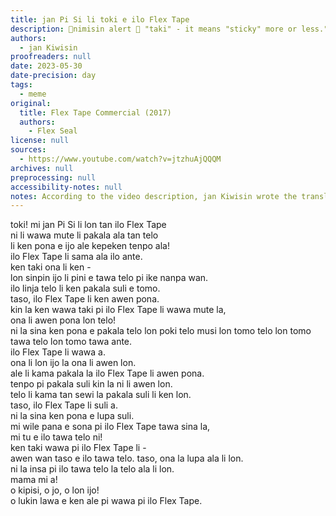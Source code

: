 ```yaml
---
title: jan Pi Si li toki e ilo Flex Tape
description: 🚨nimisin alert 🚨 "taki" - it means "sticky" more or less."
authors:
  - jan Kiwisin
proofreaders: null
date: 2023-05-30
date-precision: day
tags:
  - meme
original:
  title: Flex Tape Commercial (2017)
  authors:
    - Flex Seal
license: null
sources:
  - https://www.youtube.com/watch?v=jtzhuAjQQQM
archives: null
preprocessing: null
accessibility-notes: null
notes: According to the video description, jan Kiwisin wrote the translation, while jan Jami narrated it.
---
```


toki! mi jan Pi Si li lon tan ilo Flex Tape  
ni li wawa mute li pakala ala tan telo  
li ken pona e ijo ale kepeken tenpo ala!  
ilo Flex Tape li sama ala ilo ante.  
ken taki ona li ken -  
lon sinpin ijo li pini e tawa telo pi ike nanpa wan.  
ilo linja telo li ken pakala suli e tomo.  
taso, ilo Flex Tape li ken awen pona.  
kin la ken wawa taki pi ilo Flex Tape li wawa mute la,  
ona li awen pona lon telo!  
ni la sina ken pona e pakala telo lon poki telo musi lon tomo telo lon tomo tawa telo lon tomo tawa ante.  
ilo Flex Tape li wawa a.  
ona li lon ijo la ona li awen lon.  
ale li kama pakala la ilo Flex Tape li awen pona.  
tenpo pi pakala suli kin la ni li awen lon.  
telo li kama tan sewi la pakala suli li ken lon.  
taso, ilo Flex Tape li suli a.  
ni la sina ken pona e lupa suli.  
mi wile pana e sona pi ilo Flex Tape tawa sina la,  
mi tu e ilo tawa telo ni!  
ken taki wawa pi ilo Flex Tape li -  
awen wan taso e ilo tawa telo. taso, ona la lupa ala li lon.  
ni la insa pi ilo tawa telo la telo ala li lon.  
mama mi a!  
o kipisi, o jo, o lon ijo!  
o lukin lawa e ken ale pi wawa pi ilo Flex Tape.
